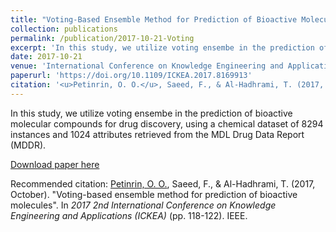 ```yaml
---
title: "Voting-Based Ensemble Method for Prediction of Bioactive Molecules"
collection: publications
permalink: /publication/2017-10-21-Voting
excerpt: 'In this study, we utilize voting ensembe in the prediction of bioactive molecular compounds for drug discovery.'
date: 2017-10-21
venue: 'International Conference on Knowledge Engineering and Applications (ICKEA), IEEE'
paperurl: 'https://doi.org/10.1109/ICKEA.2017.8169913'
citation: '<u>Petinrin, O. O.</u>, Saeed, F., & Al-Hadhrami, T. (2017, October). &quot;Voting-based ensemble method for prediction of bioactive molecules&quot;. In <i>2017 2nd International Conference on Knowledge Engineering and Applications (ICKEA)</i> (pp. 118-122). IEEE.'
---
```

In this study, we utilize voting ensembe in the prediction of bioactive molecular compounds for drug discovery, using a chemical dataset of 8294 instances and 1024 attributes retrieved from the MDL Drug Data Report (MDDR). 

[Download paper here](http://olutomilayo.github.io/files/Paper4.pdf)

Recommended citation: <u>Petinrin, O. O.</u>, Saeed, F., & Al-Hadhrami, T. (2017, October). "Voting-based ensemble method for prediction of bioactive molecules". In <i>2017 2nd International Conference on Knowledge Engineering and Applications (ICKEA)</i> (pp. 118-122). IEEE.
